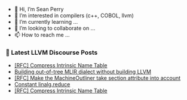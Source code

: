 - 👋 Hi, I’m Sean Perry
- 👀 I’m interested in compilers (c++, COBOL, llvm)
- 🌱 I’m currently learning ...
- 💞️ I’m looking to collaborate on ...
- 📫 How to reach me ...

<!---
s66perry/s66perry is a ✨ special ✨ repository because its `README.md` (this file) appears on your GitHub profile.
You can click the Preview link to take a look at your changes.
--->
### 📕 Latest LLVM Discourse Posts

<!-- DISCOURSE-LLVM:START -->
- [[RFC] Compress Intrinsic Name Table](https://discourse.llvm.org/t/rfc-compress-intrinsic-name-table/82412#post_12)
- [Building out-of-tree MLIR dialect without building LLVM](https://discourse.llvm.org/t/building-out-of-tree-mlir-dialect-without-building-llvm/82532#post_1)
- [[RFC] Make the MachineOutliner take section attribute into account](https://discourse.llvm.org/t/rfc-make-the-machineoutliner-take-section-attribute-into-account/82489#post_12)
- [Constant linalg.reduce](https://discourse.llvm.org/t/constant-linalg-reduce/82447#post_5)
- [[RFC] Compress Intrinsic Name Table](https://discourse.llvm.org/t/rfc-compress-intrinsic-name-table/82412#post_11)
<!-- DISCOURSE-LLVM:END -->
